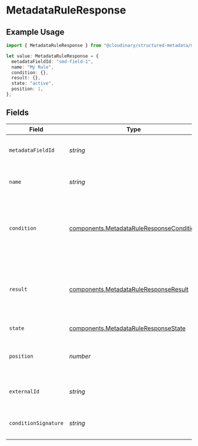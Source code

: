 # MetadataRuleResponse

## Example Usage

```typescript
import { MetadataRuleResponse } from "@cloudinary/structured-metadata/models/components";

let value: MetadataRuleResponse = {
  metadataFieldId: "smd-field-1",
  name: "My Rule",
  condition: {},
  result: {},
  state: "active",
  position: 1,
};
```

## Fields

| Field                                                                                                | Type                                                                                                 | Required                                                                                             | Description                                                                                          |
| ---------------------------------------------------------------------------------------------------- | ---------------------------------------------------------------------------------------------------- | ---------------------------------------------------------------------------------------------------- | ---------------------------------------------------------------------------------------------------- |
| `metadataFieldId`                                                                                    | *string*                                                                                             | :heavy_minus_sign:                                                                                   | The ID of the metadata field this rule applies to.                                                   |
| `name`                                                                                               | *string*                                                                                             | :heavy_minus_sign:                                                                                   | A descriptive name for the metadata rule.                                                            |
| `condition`                                                                                          | [components.MetadataRuleResponseCondition](../../models/components/metadataruleresponsecondition.md) | :heavy_minus_sign:                                                                                   | The condition that triggers this rule. Ensure it adheres to the metadata rule condition schema.      |
| `result`                                                                                             | [components.MetadataRuleResponseResult](../../models/components/metadataruleresponseresult.md)       | :heavy_minus_sign:                                                                                   | The result to apply when the condition is met, should adhere to the metadata rule result schema.     |
| `state`                                                                                              | [components.MetadataRuleResponseState](../../models/components/metadataruleresponsestate.md)         | :heavy_minus_sign:                                                                                   | The state of the rule.                                                                               |
| `position`                                                                                           | *number*                                                                                             | :heavy_minus_sign:                                                                                   | The position/order of this rule relative to other rules.                                             |
| `externalId`                                                                                         | *string*                                                                                             | :heavy_minus_sign:                                                                                   | The unique identifier of the metadata rule.                                                          |
| `conditionSignature`                                                                                 | *string*                                                                                             | :heavy_minus_sign:                                                                                   | A signature representing the condition structure.                                                    |